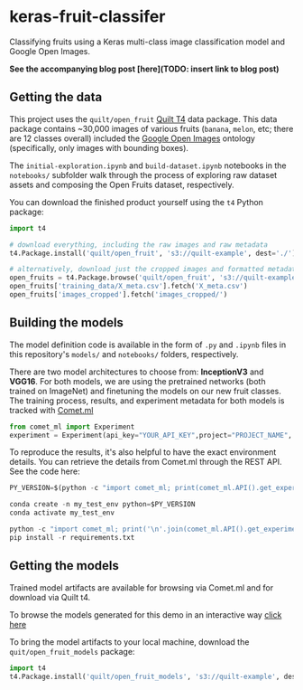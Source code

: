 # keras-fruit-classifer

Classifying fruits using a Keras multi-class image classification model and Google Open Images. 

**See the accompanying blog post [here](TODO: insert link to blog post)**

## Getting the data

This project uses the `quilt/open_fruit` [Quilt T4](https://github.com/quiltdata/t4) data package. This data package contains ~30,000 images of various fruits (`banana`, `melon`, etc; there are 12 classes overall) included the [Google Open Images](https://storage.googleapis.com/openimages/web/index.html) ontology (specifically, only images with bounding boxes).

The `initial-exploration.ipynb` and `build-dataset.ipynb` notebooks in the `notebooks/` subfolder walk through the process of exploring raw dataset assets and composing the Open Fruits dataset, respectively.

You can download the finished product yourself using the `t4` Python package:

```python
import t4

# download everything, including the raw images and raw metadata
t4.Package.install('quilt/open_fruit', 's3://quilt-example', dest='./')

# alternatively, download just the cropped images and formatted metadata
open_fruits = t4.Package.browse('quilt/open_fruit', 's3://quilt-example', dest='./')
open_fruits['training_data/X_meta.csv'].fetch('X_meta.csv')
open_fruits['images_cropped'].fetch('images_cropped/')
```

## Building the models

The model definition code is available in the form of `.py` and `.ipynb` files in this repository's `models/` and `notebooks/` folders, respectively.

There are two model architectures to choose from: **InceptionV3** and **VGG16**. For both models, we are using the pretrained networks (both trained on ImageNet) and finetuning the models on our new fruit classes. The training process, results, and experiment metadata for both models is tracked with [Comet.ml](https://www.comet.ml)

```python
from comet_ml import Experiment
experiment = Experiment(api_key="YOUR_API_KEY",project="PROJECT_NAME", workspace="WORKSPACE_NAME")
```

To reproduce the results, it's also helpful to have the exact environment details. You can retrieve the details from Comet.ml through the REST API. See the code here:

```python
PY_VERSION=$(python -c "import comet_ml; print(comet_ml.API().get_experiment_system_details('01e427cedce145f8bc69f19ae9fb45bb')['python_version'])")

conda create -n my_test_env python=$PY_VERSION
conda activate my_test_env

python -c "import comet_ml; print('\n'.join(comet_ml.API().get_experiment_installed_packages('01e427cedce145f8bc69f19ae9fb45bb')))" > requirements.txt
pip install -r requirements.txt
```


## Getting the models

Trained model artifacts are available for browsing via Comet.ml and for download via Quilt t4.

To browse the models generated for this demo in an interactive way [click here](https://www.comet.ml/ceceshao1/comet-quilt-example)

To bring the model artifacts to your local machine, download the `quit/open_fruit_models` package:

```python
import t4
t4.Package.install('quilt/open_fruit_models', 's3://quilt-example', dest='./')
```
